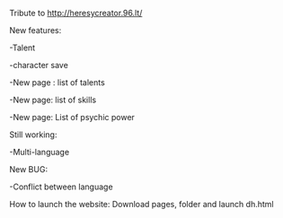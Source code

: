 Tribute to http://heresycreator.96.lt/

New features:

-Talent

-character save

-New page : list of talents

-New page: list of skills

-New page: List of psychic power


Still working:

-Multi-language


New BUG:

-Conflict between language


How to launch the website:
Download pages, folder and launch dh.html
